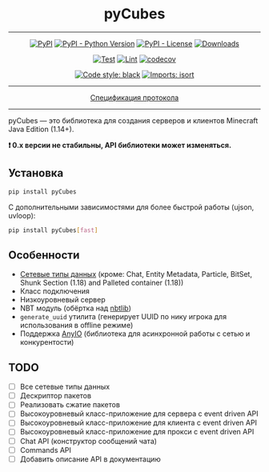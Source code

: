 <h1 align="center">pyCubes</h1>

---

<p align="center">
<a href="https://pypi.org/project/pycubes"><img alt="PyPI" src="https://img.shields.io/pypi/v/pycubes"></a>
<a href="https://pypi.org/project/pycubes"><img alt="PyPI - Python Version" src="https://img.shields.io/pypi/pyversions/pycubes"></a>
<a href="https://pypi.org/project/pycubes"><img alt="PyPI - License" src="https://img.shields.io/pypi/l/pyCubes"></a>
<a href="https://pepy.tech/project/pycubes"><img alt="Downloads" src="https://pepy.tech/badge/pycubes/month"></a>
</p>
<p align="center">
<a href="https://github.com/DavisDmitry/pyCubes/actions/workflows/test.yml"><img alt="Test" src="https://github.com/DavisDmitry/pyCubes/actions/workflows/test.yml/badge.svg"></a>
<a href="https://github.com/DavisDmitry/pyCubes/actions/workflows/lint.yml"><img alt="Lint" src="https://github.com/DavisDmitry/pyCubes/actions/workflows/lint.yml/badge.svg"></a>
<a href="https://codecov.io/gh/DavisDmitry/pyCubes"><img alt="codecov" src="https://codecov.io/gh/DavisDmitry/pyCubes/branch/master/graph/badge.svg?token=Y18ZNYT4YS"></a>
</p>
<p align="center">
<a href="https://github.com/psf/black"><img alt="Code style: black" src="https://img.shields.io/badge/code%20style-black-000000.svg"></a>
<a href="https://pycqa.github.io/isort"><img alt="Imports: isort" src="https://img.shields.io/badge/%20imports-isort-%231674b1?style=flat&labelColor=ef8336"></a>
</p>

---
<p align="center"><a href="https://wiki.vg/Protocol">Спецификация протокола</a></p>

---

pyCubes — это библиотека для создания серверов и клиентов Minecraft Java Edition (1.14+).

**❗ 0.x версии не стабильны, API библиотеки может изменяться.**

## Установка

```bash
pip install pyCubes
```

C дополнительными зависимостями для более быстрой работы (ujson, uvloop):

```bash
pip install pyCubes[fast]
```

## Особенности

* [Сетевые типы данных](https://wiki.vg/Data_types) (кроме: Chat, Entity Metadata, Particle, BitSet, Shunk Section (1.18) and Palleted container (1.18))
* Класс подключения
* Низкоуровневый сервер
* NBT модуль (обёртка над [nbtlib](https://github.com/vberlier/nbtlib))
* `generate_uuid` утилита (генерирует UUID по нику игрока для использования в offline режиме)
* Поддержка [AnyIO](https://github.com/agronholm/anyio) (библиотека для асинхронной работы с сетью и конкурентости)

## TODO

* [ ] Все сетевые типы данных
* [ ] Дескриптор пакетов
* [ ] Реализовать сжатие пакетов
* [ ] Высокоуровневый класс-приложение для сервера с event driven API
* [ ] Высокоуровневый класс-приложение для клиента с event driven API
* [ ] Высокоуровневый класс-приложение для прокси с event driven API
* [ ] Chat API (конструктор сообщений чата)
* [ ] Commands API
* [ ] Добавить описание API в документацию
